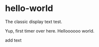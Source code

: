 # hello-world
The classic display text test.

Yup, first timer over here. Helloooooo world.

add text
